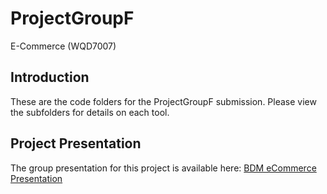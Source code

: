 # ProjectGroupF
E-Commerce (WQD7007)

## Introduction
These are the code folders for the ProjectGroupF submission.
Please view the subfolders for details on each tool.

## Project Presentation
The group presentation for this project is available here:
[BDM eCommerce Presentation](https://mega.nz/file/gAVywYDA#1aKeB63QZuscq2M2O1BTqgSn2V2eOHOOCkinILQALeg)
